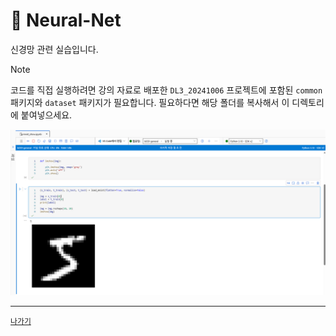 # 🧵 Neural-Net

신경망 관련 실습입니다.

> [!NOTE] 
> 코드를 직접 실행하려면 강의 자료로 배포한 `DL3_20241006` 프로젝트에 포함된 `common` 패키지와 `dataset` 패키지가 필요합니다. 필요하다면 해당 폴더를 복사해서 이 디렉토리에 붙여넣으세요.

![](/resources/neural-net.png)

---
[`나가기`](../)
